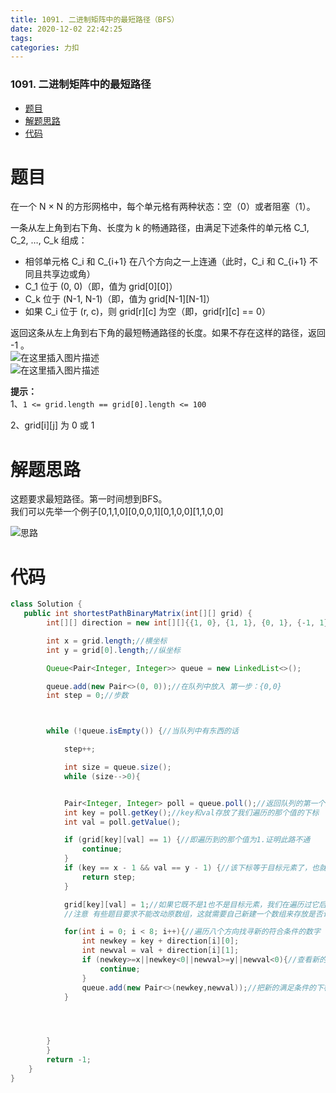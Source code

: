 ```yaml
---
title: 1091. 二进制矩阵中的最短路径（BFS）
date: 2020-12-02 22:42:25
tags: 
categories: 力扣
---
```


<!--more-->

### 1091\. 二进制矩阵中的最短路径

- [题目](#_2)
- [解题思路](#_23)
- [代码](#_29)

# 题目

在一个 N × N 的方形网格中，每个单元格有两种状态：空（0）或者阻塞（1）。

一条从左上角到右下角、长度为 k 的畅通路径，由满足下述条件的单元格 C\_1, C\_2, …, C\_k 组成：

- 相邻单元格 C\_i 和 C\_\{i+1\} 在八个方向之一上连通（此时，C\_i 和 C\_\{i+1\} 不同且共享边或角）
- C\_1 位于 \(0, 0\)（即，值为 grid\[0\]\[0\]）
- C\_k 位于 \(N-1, N-1\)（即，值为 grid\[N-1\]\[N-1\]）
- 如果 C\_i 位于 \(r, c\)，则 grid\[r\]\[c\] 为空（即，grid\[r\]\[c\] == 0）

返回这条从左上角到右下角的最短畅通路径的长度。如果不存在这样的路径，返回 \-1 。  
![在这里插入图片描述](https://img-blog.csdnimg.cn/20201202220753861.png)  
![在这里插入图片描述](https://img-blog.csdnimg.cn/20201202220801448.png?x-oss-process=image/watermark,type_ZmFuZ3poZW5naGVpdGk,shadow_10,text_aHR0cHM6Ly9ibG9nLmNzZG4ubmV0L3FxXzIxMDQwNTU5,size_16,color_FFFFFF,t_70)

**提示：**  
1、`1 <= grid.length == grid[0].length <= 100`

2、grid\[i\]\[j\] 为 0 或 1

# 解题思路

这题要求最短路径。第一时间想到BFS。  
我们可以先举一个例子\[0,1,1,0\]\[0,0,0,1\]\[0,1,0,0\]\[1,1,0,0\]

![思路](https://img-blog.csdnimg.cn/20201202223429540.png?x-oss-process=image/watermark,type_ZmFuZ3poZW5naGVpdGk,shadow_10,text_aHR0cHM6Ly9ibG9nLmNzZG4ubmV0L3FxXzIxMDQwNTU5,size_16,color_FFFFFF,t_70)

# 代码

```java
class Solution {
   public int shortestPathBinaryMatrix(int[][] grid) {
        int[][] direction = new int[][]{{1, 0}, {1, 1}, {0, 1}, {-1, 1}, {-1, 0}, {-1, -1}, {0, -1}, {1, -1}};//分别代表八个方向，比如{1，0}就是右

        int x = grid.length;//横坐标
        int y = grid[0].length;//纵坐标

        Queue<Pair<Integer, Integer>> queue = new LinkedList<>();

        queue.add(new Pair<>(0, 0));//在队列中放入 第一步：{0,0}
        int step = 0;//步数



        while (!queue.isEmpty()) {//当队列中有东西的话

            step++;

            int size = queue.size();
            while (size-->0){


            Pair<Integer, Integer> poll = queue.poll();//返回队列的第一个元素，并且在队列中将其删除
            int key = poll.getKey();//key和val存放了我们遍历的那个值的下标
            int val = poll.getValue();

            if (grid[key][val] == 1) {//即遍历到的那个值为1.证明此路不通
                continue;
            }
            if (key == x - 1 && val == y - 1) {//该下标等于目标元素了，也就是正方形的最右下角那个元素
                return step;
            }

            grid[key][val] = 1;//如果它既不是1也不是目标元素，我们在遍历过它后就把它置为1，这样就不会二次访问到它了
            //注意 有些题目要求不能改动原数组，这就需要自己新建一个数组来存放是否访问过该元素。该题无此要求，我就直接置1

            for(int i = 0; i < 8; i++){//遍历八个方向找寻新的符合条件的数字
                int newkey = key + direction[i][0];
                int newval = val + direction[i][1];
                if (newkey>=x||newkey<0||newval>=y||newval<0){//查看新的下标是否越界
                    continue;
                }
                queue.add(new Pair<>(newkey,newval));//把新的满足条件的下标放入队列
            }




        }
        }
        return -1;
    }
}
```